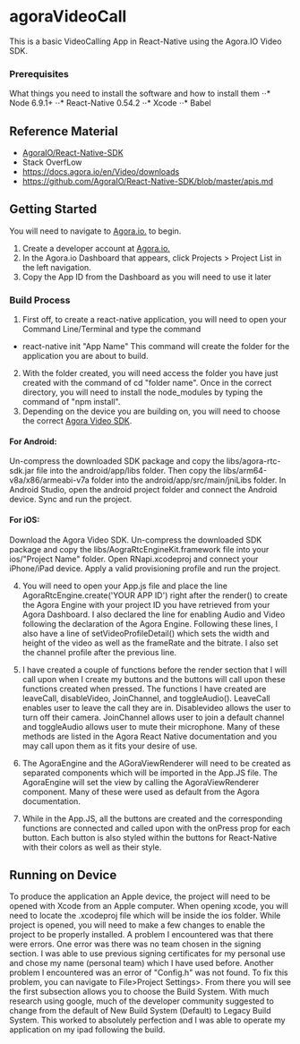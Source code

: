 # agoraVideoCall

This is a basic VideoCalling App in React-Native using the Agora.IO Video SDK.

### Prerequisites

What things you need to install the software and how to install them
⋅⋅* Node 6.9.1+
⋅⋅* React-Native 0.54.2
⋅⋅* Xcode
⋅⋅* Babel

## Reference Material 
* [AgoraIO/React-Native-SDK](https://github.com/AgoraIO/React-Native-SDK)
* Stack OverfLow
* https://docs.agora.io/en/Video/downloads
* https://github.com/AgoraIO/React-Native-SDK/blob/master/apis.md

## Getting Started
You will need to navigate to [Agora.io.](https://dashboard.agora.io/signin/) to begin.

1. Create a developer account at [Agora.io.](https://dashboard.agora.io/signin/)
2. In the Agora.io Dashboard that appears, click Projects > Project List in the left navigation.
3. Copy the App ID from the Dashboard as you will need to use it later

### Build Process
1. First off, to create a react-native application, you will need to open your Command Line/Terminal and type the command
* react-native init "App Name"
This command will create the folder for the application you are about to build. 
2. With the folder created, you will need access the folder you have just created with the command of cd "folder name". Once in the correct directory, you will need to install the node_modules by typing the command of "npm install".
3. Depending on the device you are building on, you will need to choose the correct [Agora Video SDK](https://www.agora.io/en/download/).
#### For Android: 
Un-compress the downloaded SDK package and copy the libs/agora-rtc-sdk.jar file into the android/app/libs folder.
Then copy the libs/arm64-v8a/x86/armeabi-v7a folder into the android/app/src/main/jniLibs folder.
In Android Studio, open the android project folder and connect the Android device.
Sync and run the project.
#### For iOS:
Download the Agora Video SDK.
Un-compress the downloaded SDK package and copy the libs/AograRtcEngineKit.framework file into your ios/"Project Name" folder.
Open RNapi.xcodeproj and connect your iPhone/iPad device.
Apply a valid provisioning profile and run the project.

4. You will need to open your App.js file and place the line AgoraRtcEngine.create('YOUR APP ID') right after the render() to create the Agora Engine with your project ID you have retrieved from your Agora Dashboard. I also declared the line for enabling Audio and Video following the declaration of the Agora Engine. Following these lines, I also have a line of setVideoProfileDetail() which sets the width and height of the video as well as the frameRate and the bitrate. I also set the channel profile after the previous line.

5. I have created a couple of functions before the render section that I will call upon when I create my buttons and the buttons will call upon these functions created when pressed. The functions I have created are leaveCall, disableVideo, JoinChannel, and toggleAudio(). LeaveCall enables user to leave the call they are in. Disablevideo allows the user to turn off their camera. JoinChannel allows user to join a default channel and toggleAudio allows user to mute their microphone. Many of these methods are listed in the Agora React Native documentation and you may call upon them as it fits your desire of use.

6. The AgoraEngine and the AGoraViewRenderer will need to be created as separated components which will be imported in the App.JS file. The AgoraEngine will set the view by calling the AgoraViewRenderer component. Many of these were used as default from the Agora documentation. 

7. While in the App.JS, all the buttons are created and the corresponding functions are connected and called upon with the onPress prop for each button. Each button is also styled within the buttons for React-Native with their colors as well as their style. 

## Running on Device
To produce the application an Apple device, the project will need to be opened with Xcode from an Apple computer. When opening xcode, you will need to locate the .xcodeproj file which will be inside the ios folder. While project is opened, you will need to make a few changes to enable the project to be properly installed. A problem I encountered was that there were errors. One error was there was no team chosen in the signing section. I was able to use previous signing certificates for my personal use and chose my name (personal team) which I have used before. Another problem I encountered was an error of "Config.h" was not found. To fix this problem, you can navigate to File>Project Settings>. From there you will see the first subsection allows you to choose the Build System. With much research using google, much of the developer community suggested to change from the default of New Build System (Default) to Legacy Build System. This worked to absolutely perfection and I was able to operate my application on my ipad following the build.






